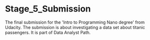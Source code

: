 # Stage_5_Submission
The final submission for the 'Intro to Programming Nano degree' from Udacity. The submission is about investigating a data set about titanic passengers. It is part of Data Analyst Path. 
